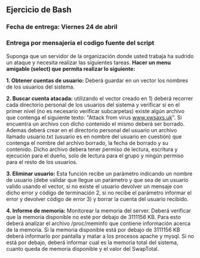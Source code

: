 ## Ejercicio de Bash
### Fecha de entrega: Viernes 24 de abril 
### Entrega por mensajeria el codigo fuente del script

Suponga que un servidor de la organización donde usted trabaja  ha sudrido un ataque y necesita realizar las siguientes tareas.
**Hacer un menu amigable (select) que permita realizar lo siguiente:**

 **1. Obtener cuentas de usuario:** Deberá guardar en un vector los nombres de los usuarios del sistema.
 
 **2. Buscar cuenta atacada:** utilizando el vector creado en 1) deberá recorrer cada directorio personal de los usuarios del sistema y verificar si en el primer nivel (no es necesario verificar subcarpetas) existe algún archivo que contenga el siguiente texto: "Attack from virus www.xwsaxs.uk". Si encuentra un archivo con dicho contenido el mismo deberá ser borrado. Ademas deberá crear en el directorio personal del usuario un archivo llamado usuario.txt (usuario es en nombre del usuario en cuestión) que contenga el nombre del archivo borrado, la fecha de borrado y su contenido. Dicho archivo debera tener permiso de lectura, escritura y ejecución para el dueño, solo de lectura para el grupo y ningún permiso para el resto de los usuarios.
 
 **3. Eliminar usuario:** Esta función recibe un parámetro indicando un nombre de usuario (debe validar que llegue un parámetro y que sea de un usuario valido usando el vector, si no existe el usuario devolver un mensaje con dicho error y código de terminación 2, si no recibe el parámetro informar el error y devolver código de error 3) y borrar la cuenta del usuario recibido.
 
 **4. Informe de memoria:** Monitorear la memoria del server. Deberá verificar que la memoria disponible no esté por debajo de 3111156 KB. Para esto deberá analizar el archivo /proc/meminfo que contiene información acerca de la memoria. Si la memoria disponible está por debajo de 3111156 KB deberá informarlo por pantalla y matar a los procesos apache y mysql. Si no está por debajo, deberá informar cual es la memoria total del sistema, cuanto queda de memoria disponible y el valor del SwapTotal.
